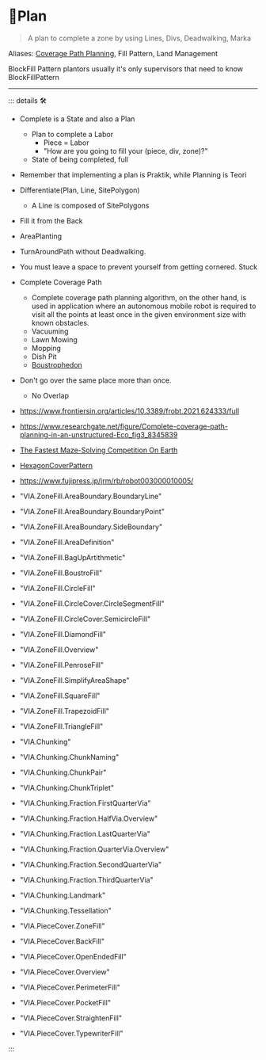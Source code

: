 # 🔻<via>Plan</via>

> A plan to complete a zone by using Lines, Divs, Deadwalking, Marka

Aliases: [Coverage Path Planning](https://www.sciencedirect.com/science/article/abs/pii/S092188901300167X), Fill Pattern, Land Management

BlockFill Pattern plantors usually it's only supervisors that need to know BlockFillPattern

---

<!-- =================================================== -->
<!-- =================================================== -->
<!-- =================================================== -->
<!-- =================================================== -->
<!-- =================================================== -->
::: details 🛠

- Complete is a State and also a Plan
    - Plan to complete a Labor
        - Piece = Labor
        - "How are you going to fill your (piece, div, zone)?"
    - State of being completed, full

- Remember that implementing a plan is Praktik, while Planning is Teori
- Differentiate(Plan, Line, SitePolygon)
    - A Line is composed of SitePolygons
- Fill it from the Back
- AreaPlanting
- TurnAroundPath without Deadwalking.
- You must leave a space to prevent yourself from getting cornered. Stuck

- Complete Coverage Path
    - Complete coverage path planning algorithm, on the other hand, is used in application where an autonomous mobile robot is required to visit all the points at least once in the given environment size with known obstacles.
    - Vacuuming
    - Lawn Mowing
    - Mopping
    - Dish Pit
    - [Boustrophedon](https://en.wikipedia.org/wiki/Boustrophedon)

- Don't go over the same place more than once.
    - No Overlap

- <https://www.frontiersin.org/articles/10.3389/frobt.2021.624333/full>

- <https://www.researchgate.net/figure/Complete-coverage-path-planning-in-an-unstructured-Eco_fig3_8345839>

- [The Fastest Maze-Solving Competition On Earth](https://www.youtube.com/watch?v=ZMQbHMgK2rw&ab_channel=Veritasium)
- [HexagonCoverPattern](https://www.youtube.com/watch?v=BM9Qe4XjJ0k&ab_channel=VeRLab-LaboratoryofComputerVisionandRobotics)
- <https://www.fujipress.jp/jrm/rb/robot003000010005/>

- "VIA.ZoneFill.AreaBoundary.BoundaryLine"
- "VIA.ZoneFill.AreaBoundary.BoundaryPoint"
- "VIA.ZoneFill.AreaBoundary.SideBoundary"
- "VIA.ZoneFill.AreaDefinition"
- "VIA.ZoneFill.BagUpArtithmetic"
- "VIA.ZoneFill.BoustroFill"
- "VIA.ZoneFill.CircleFill"
- "VIA.ZoneFill.CircleCover.CircleSegmentFill"
- "VIA.ZoneFill.CircleCover.SemicircleFill"
- "VIA.ZoneFill.DiamondFill"
- "VIA.ZoneFill.Overview"
- "VIA.ZoneFill.PenroseFill"
- "VIA.ZoneFill.SimplifyAreaShape"
- "VIA.ZoneFill.SquareFill"
- "VIA.ZoneFill.TrapezoidFill"
- "VIA.ZoneFill.TriangleFill"
- "VIA.Chunking"
- "VIA.Chunking.ChunkNaming"
- "VIA.Chunking.ChunkPair"
- "VIA.Chunking.ChunkTriplet"
- "VIA.Chunking.Fraction.FirstQuarterVia"
- "VIA.Chunking.Fraction.HalfVia.Overview"
- "VIA.Chunking.Fraction.LastQuarterVia"
- "VIA.Chunking.Fraction.QuarterVia.Overview"
- "VIA.Chunking.Fraction.SecondQuarterVia"
- "VIA.Chunking.Fraction.ThirdQuarterVia"
- "VIA.Chunking.Landmark"
- "VIA.Chunking.Tessellation"
- "VIA.PieceCover.ZoneFill"
- "VIA.PieceCover.BackFill"
- "VIA.PieceCover.OpenEndedFill"
- "VIA.PieceCover.Overview"
- "VIA.PieceCover.PerimeterFill"
- "VIA.PieceCover.PocketFill"
- "VIA.PieceCover.StraightenFill"
- "VIA.PieceCover.TypewriterFill"

:::